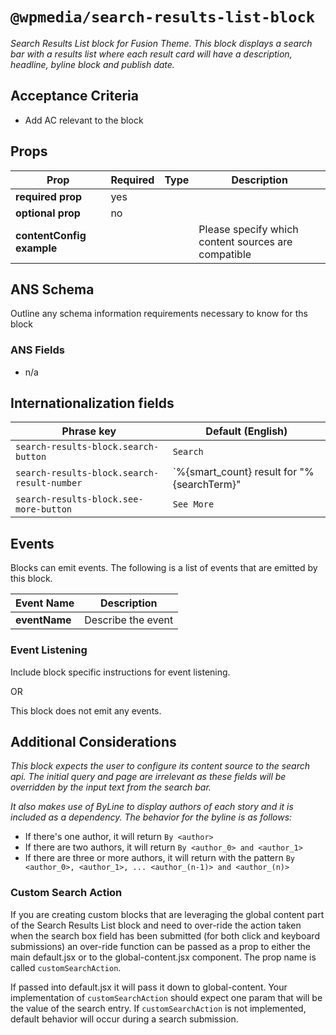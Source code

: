 # `@wpmedia/search-results-list-block`
_Search Results List block for Fusion Theme. This block displays a search bar with a results list where each result card will have a description, headline, byline block and publish date._

## Acceptance Criteria
- Add AC relevant to the block

## Props
| **Prop** | **Required** | **Type** | **Description** |
|---|---|---|---|
| **required prop** | yes | | |
| **optional prop** | no | | |
| **contentConfig example** | | | Please specify which content sources are compatible |

## ANS Schema
Outline any schema information requirements necessary to know for ths block

### ANS Fields
- n/a

## Internationalization fields
| Phrase key | Default (English) |
|---|---|
|`search-results-block.search-button`|`Search`|
|`search-results-block.search-result-number`|`%{smart_count} result for \"%{searchTerm}\" |||| %{smart_count} results for \"%{searchTerm}\"`|
|`search-results-block.see-more-button`|`See More`|

## Events
Blocks can emit events. The following is a list of events that are emitted by this block.

| **Event Name** | **Description** |
|---|---|
| **eventName** | Describe the event |

### Event Listening
Include block specific instructions for event listening.

OR

This block does not emit any events.

## Additional Considerations
_This block expects the user to configure its content source to the search api. The initial query and page are irrelevant as these fields will be overridden by the input text from the search bar._

_It also makes use of ByLine to display authors of each story and it is included as a dependency. The behavior for the byline is as follows:_
- If there's one author, it will return `By <author>`
- If there are two authors, it will return `By <author_0> and <author_1>`
- If there are three or more authors, it will return with the pattern `By <author_0>, <author_1>, ... <author_(n-1)> and <author_(n)>`

### Custom Search Action
If you are creating custom blocks that are leveraging the global content part of the Search Results List block and need to over-ride the action taken when the search box field has been submitted 
(for both click and keyboard submissions) an over-ride function can be passed as a prop to either the main default.jsx or to the global-content.jsx component.  The prop name is called `customSearchAction`.

If passed into default.jsx it will pass it down to global-content.  Your implementation of `customSearchAction` should expect one param that will be the value of the search entry.  If `customSearchAction` is not implemented, default behavior will occur during a search submission.
